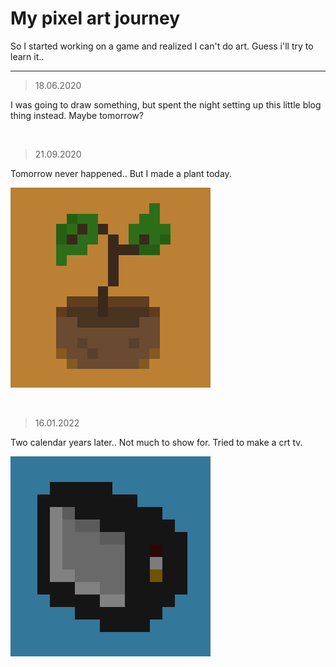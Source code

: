 # My pixel art journey

So I started working on a game and realized I can't do art. Guess i'll try to learn it..

---

> 18.06.2020

I was going to draw something, but spent the night setting up this little blog thing instead. Maybe tomorrow?

<br>

> 21.09.2020

Tomorrow never happened.. But I made a plant today.

![pixel plant](./assets/plant.png)

<br>

> 16.01.2022

Two calendar years later.. Not much to show for. Tried to make a crt tv.

![pixel crt](./assets/crt.png)
